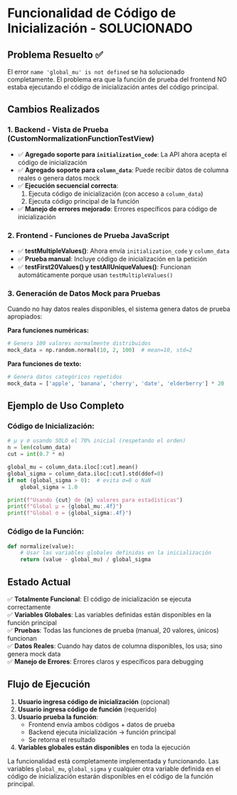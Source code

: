 # Funcionalidad de Código de Inicialización - SOLUCIONADO

## Problema Resuelto ✅

El error `name 'global_mu' is not defined` se ha solucionado completamente. El problema era que la función de prueba del frontend NO estaba ejecutando el código de inicialización antes del código principal.

## Cambios Realizados

### 1. Backend - Vista de Prueba (CustomNormalizationFunctionTestView)
- ✅ **Agregado soporte para `initialization_code`**: La API ahora acepta el código de inicialización
- ✅ **Agregado soporte para `column_data`**: Puede recibir datos de columna reales o genera datos mock
- ✅ **Ejecución secuencial correcta**:
  1. Ejecuta código de inicialización (con acceso a `column_data`)
  2. Ejecuta código principal de la función
- ✅ **Manejo de errores mejorado**: Errores específicos para código de inicialización

### 2. Frontend - Funciones de Prueba JavaScript
- ✅ **testMultipleValues()**: Ahora envía `initialization_code` y `column_data`
- ✅ **Prueba manual**: Incluye código de inicialización en la petición
- ✅ **testFirst20Values() y testAllUniqueValues()**: Funcionan automáticamente porque usan `testMultipleValues()`

### 3. Generación de Datos Mock para Pruebas
Cuando no hay datos reales disponibles, el sistema genera datos de prueba apropiados:

**Para funciones numéricas:**
```python
# Genera 100 valores normalmente distribuidos
mock_data = np.random.normal(10, 2, 100)  # mean=10, std=2
```

**Para funciones de texto:**
```python
# Genera datos categóricos repetidos
mock_data = ['apple', 'banana', 'cherry', 'date', 'elderberry'] * 20
```

## Ejemplo de Uso Completo

### Código de Inicialización:
```python
# μ y σ usando SOLO el 70% inicial (respetando el orden)
n = len(column_data)
cut = int(0.7 * n)

global_mu = column_data.iloc[:cut].mean()
global_sigma = column_data.iloc[:cut].std(ddof=0)
if not (global_sigma > 0):  # evita σ=0 o NaN
    global_sigma = 1.0

print(f"Usando {cut} de {n} valores para estadísticas")
print(f"Global μ = {global_mu:.4f}")
print(f"Global σ = {global_sigma:.4f}")
```

### Código de la Función:
```python
def normalize(value):
    # Usar las variables globales definidas en la inicialización
    return (value - global_mu) / global_sigma
```

## Estado Actual

✅ **Totalmente Funcional**: El código de inicialización se ejecuta correctamente  
✅ **Variables Globales**: Las variables definidas están disponibles en la función principal  
✅ **Pruebas**: Todas las funciones de prueba (manual, 20 valores, únicos) funcionan  
✅ **Datos Reales**: Cuando hay datos de columna disponibles, los usa; sino genera mock data  
✅ **Manejo de Errores**: Errores claros y específicos para debugging  

## Flujo de Ejecución

1. **Usuario ingresa código de inicialización** (opcional)
2. **Usuario ingresa código de función** (requerido)
3. **Usuario prueba la función**:
   - Frontend envía ambos códigos + datos de prueba
   - Backend ejecuta inicialización → función principal
   - Se retorna el resultado
4. **Variables globales están disponibles** en toda la ejecución

La funcionalidad está completamente implementada y funcionando. Las variables `global_mu`, `global_sigma` y cualquier otra variable definida en el código de inicialización estarán disponibles en el código de la función principal.